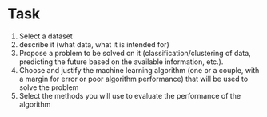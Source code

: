 # Task

1. Select a dataset 
2. describe it (what data, what it is intended for)
3. Propose a problem to be solved on it (classification/clustering of data, predicting the future based on the available information, etc.).
4. Choose and justify the machine learning algorithm (one or a couple, with a margin for error or poor algorithm performance) that will be used to solve the problem
5. Select the methods you will use to evaluate the performance of the algorithm
